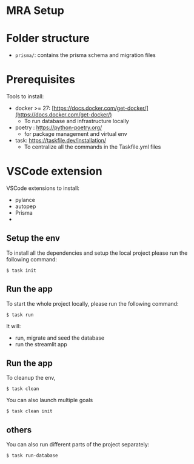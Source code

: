 # MRA Setup

# Folder structure

- `prisma/`: contains the prisma schema and migration files

# Prerequisites

Tools to install:

- docker >= 27: [https://docs.docker.com/get-docker/](https://docs.docker.com/get-docker/)
  - To run database and infrastructure locally
- poetry : https://python-poetry.org/
  - for package management and virtual env
- task: https://taskfile.dev/installation/
  - To centralize all the commands in the Taskfile.yml files

# VSCode extension

VSCode extensions to install:

- pylance
- autopep
- Prisma
-

## Setup the env

To install all the dependencies and setup the local project please run the following command:

```
$ task init
```

## Run the app

To start the whole project locally, please run the following command:

```
$ task run
```

It will:

- run, migrate and seed the database
- run the streamlit app

## Run the app

To cleanup the env,

```
$ task clean
```

You can also launch multiple goals

```
$ task clean init
```

## others

You can also run different parts of the project separately:

```
$ task run-database
```
